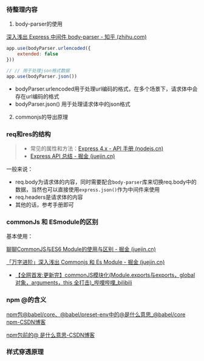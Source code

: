### 待整理内容

1. body-parser的使用

[深入浅出 Express 中间件 body-parser - 知乎 (zhihu.com)](https://zhuanlan.zhihu.com/p/405704013)

```js
app.use(bodyParser.urlencoded({
	extended: false
}))

// // 用于处理json格式数据
app.use(bodyParser.json())
```

- bodyParser.urlencoded用于处理url编码的格式，在多个场景下，请求体中会存在url编码的格式
- bodyParser.json() 用于处理请求体中的json格式

2. commonjs的导出原理

### req和res的结构

> - 常见的属性和方法：[Express 4.x - API 手册 (nodejs.cn)](https://express.nodejs.cn/en/4x/api.html#req)
> - [Express API 总结 - 掘金 (juejin.cn)](https://juejin.cn/post/6988055925760213000?searchId=20231001165325BD826C80434087E88E09#heading-9)

一般来说：

- req.body为请求体的内容，同时需要配合`body-parser`库来切换req.body中的数据，当然也可以直接使用`express.json()`作为中间件来使用
- req.headers是请求体的内容
- 其他的话，参考手册即可

### commonJs 和 ESmodule的区别

基本使用：

[聊聊CommonJS与ES6 Module的使用与区别 - 掘金 (juejin.cn)](https://juejin.cn/post/6896397110078504973?searchId=20231002165518838D888A05612CA02BAD)



[「万字进阶」深入浅出 Commonjs 和 Es Module - 掘金 (juejin.cn)](https://juejin.cn/post/6994224541312483336?searchId=20231002165518838D888A05612CA02BAD)

* [【全网首发:更新完】commonJS模块化(Module.exports与exports，global对象，arguments，this 全打击)\_哔哩哔哩\_bilibili](https://www.bilibili.com/video/BV1ea411y7Bd/?spm_id_from=333.337.search-card.all.click&vd_source=7ce3f834cb0c7108338f1996b4436d48)

### npm @的含义

[npm包@babel/core、@babel/preset-env中的@是什么意思_@babel/core npm-CSDN博客](https://blog.csdn.net/qq_29923881/article/details/98476111)

[npm包前的@ 是什么意思-CSDN博客](https://blog.csdn.net/m0_37613019/article/details/107941003)



### 样式穿透原理

